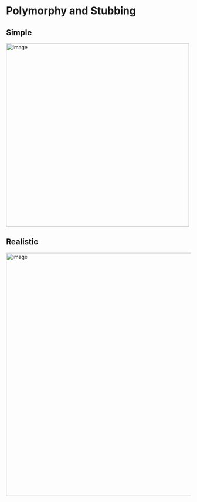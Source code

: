 # Polymorphy and Stubbing

## Simple
<img width="499" alt="image" src="https://github.com/user-attachments/assets/303d40a4-9fc5-411f-880e-07e8cb3714f8" />

## Realistic

<img width="662" alt="image" src="https://github.com/user-attachments/assets/ebc7c754-8c4f-4788-85c9-dc2121cee769" />
